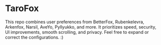 # TaroFox
This repo combines user preferences from BetterFox, Rubenkelevra, Arkenfox, Narsil, AveYo, Pyllyukko, and more. It prioritizes speed, security, UI improvements, smooth scrolling, and privacy. Feel free to expand or correct the configurations. :)
